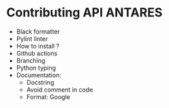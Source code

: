 # Contributing API ANTARES

* Black formatter
* Pylint linter
* How to install ?
* Github actions
* Branching
* Python typing
* Documentation:
    * Docstring
    * Avoid comment in code
    * Format: Google